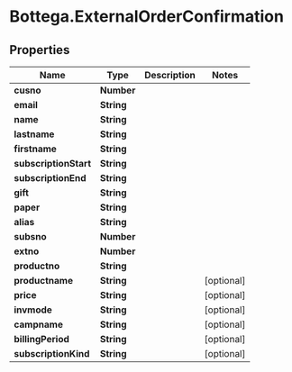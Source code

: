 # Bottega.ExternalOrderConfirmation

## Properties

Name | Type | Description | Notes
------------ | ------------- | ------------- | -------------
**cusno** | **Number** |  | 
**email** | **String** |  | 
**name** | **String** |  | 
**lastname** | **String** |  | 
**firstname** | **String** |  | 
**subscriptionStart** | **String** |  | 
**subscriptionEnd** | **String** |  | 
**gift** | **String** |  | 
**paper** | **String** |  | 
**alias** | **String** |  | 
**subsno** | **Number** |  | 
**extno** | **Number** |  | 
**productno** | **String** |  | 
**productname** | **String** |  | [optional] 
**price** | **String** |  | [optional] 
**invmode** | **String** |  | [optional] 
**campname** | **String** |  | [optional] 
**billingPeriod** | **String** |  | [optional] 
**subscriptionKind** | **String** |  | [optional] 


